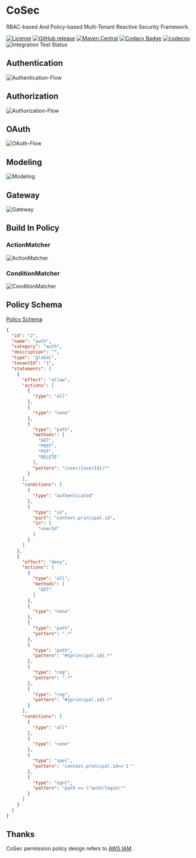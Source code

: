 # CoSec

RBAC-based And Policy-based Multi-Tenant Reactive Security Framework.

[![License](https://img.shields.io/badge/license-Apache%202-4EB1BA.svg)](https://www.apache.org/licenses/LICENSE-2.0.html)
[![GitHub release](https://img.shields.io/github/release/Ahoo-Wang/CoSec.svg)](https://github.com/Ahoo-Wang/CoSec/releases)
[![Maven Central](https://maven-badges.herokuapp.com/maven-central/me.ahoo.cosec/cosec-core/badge.svg)](https://maven-badges.herokuapp.com/maven-central/me.ahoo.cosec/cosec-core)
[![Codacy Badge](https://app.codacy.com/project/badge/Grade/b3133cf684a74192a55abbefe2a0759a)](https://www.codacy.com/gh/Ahoo-Wang/CoSec/dashboard?utm_source=github.com&amp;utm_medium=referral&amp;utm_content=Ahoo-Wang/CoSec&amp;utm_campaign=Badge_Grade)
[![codecov](https://codecov.io/gh/Ahoo-Wang/CoSec/branch/main/graph/badge.svg?token=AL0RyJbMZv)](https://codecov.io/gh/Ahoo-Wang/CoSec)
![Integration Test Status](https://github.com/Ahoo-Wang/CoSec/actions/workflows/integration-test.yml/badge.svg)

## Authentication

![Authentication-Flow](document/design/assets/Authentication-Flow.svg)

## Authorization

![Authorization-Flow](document/design/assets/Authorization-Flow.svg)

## OAuth

![OAuth-Flow](document/design/assets/OAuth-Flow.svg)

## Modeling

![Modeling](document/design/assets/Modeling.svg)

## Gateway

![Gateway](document/design/assets/Gateway.svg)

## Build In Policy

### ActionMatcher

![ActionMatcher](document/design/assets/ActionMatcher.svg)

### ConditionMatcher

![ConditionMatcher](document/design/assets/ConditionMatcher.svg)

## Policy Schema

[Policy Schema](document/cosec-policy.schema.json)

```json
{
  "id": "2",
  "name": "auth",
  "category": "auth",
  "description": "",
  "type": "global",
  "tenantId": "1",
  "statements": [
    {
      "effect": "allow",
      "actions": [
        {
          "type": "all"
        },
        {
          "type": "none"
        },
        {
          "type": "path",
          "methods": [
            "GET",
            "POST",
            "PUT",
            "DELETE"
          ],
          "pattern": "/user/{userId}/*"
        }
      ],
      "conditions": [
        {
          "type": "authenticated"
        },
        {
          "type": "in",
          "part": "context.principal.id",
          "in": [
            "userId"
          ]
        }
      ]
    },
    {
      "effect": "deny",
      "actions": [
        {
          "type": "all",
          "methods": [
            "GET"
          ]
        },
        {
          "type": "none"
        },
        {
          "type": "path",
          "pattern": ".*"
        },
        {
          "type": "path",
          "pattern": "#{principal.id}.*"
        },
        {
          "type": "reg",
          "pattern": ".*"
        },
        {
          "type": "reg",
          "pattern": "#{principal.id}.*"
        }
      ],
      "conditions": [
        {
          "type": "all"
        },
        {
          "type": "none"
        },
        {
          "type": "spel",
          "pattern": "context.principal.id=='1'"
        },
        {
          "type": "ognl",
          "pattern": "path == \"auth/login\""
        }
      ]
    }
  ]
}

```

## Thanks

CoSec permission policy design refers to [AWS IAM](https://docs.aws.amazon.com/IAM/latest/UserGuide/introduction.html) .
